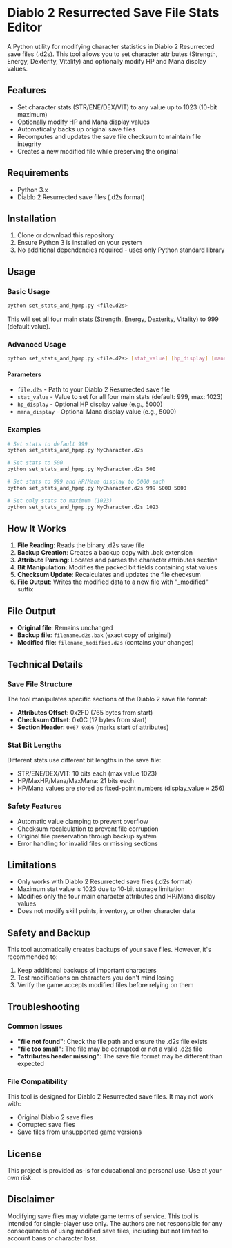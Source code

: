 # Diablo 2 Resurrected Save File Stats Editor

A Python utility for modifying character statistics in Diablo 2 Resurrected save files (.d2s). This tool allows you to set character attributes (Strength, Energy, Dexterity, Vitality) and optionally modify HP and Mana display values.

## Features

- Set character stats (STR/ENE/DEX/VIT) to any value up to 1023 (10-bit maximum)
- Optionally modify HP and Mana display values
- Automatically backs up original save files
- Recomputes and updates the save file checksum to maintain file integrity
- Creates a new modified file while preserving the original

## Requirements

- Python 3.x
- Diablo 2 Resurrected save files (.d2s format)

## Installation

1. Clone or download this repository
2. Ensure Python 3 is installed on your system
3. No additional dependencies required - uses only Python standard library

## Usage

### Basic Usage

```bash
python set_stats_and_hpmp.py <file.d2s>
```

This will set all four main stats (Strength, Energy, Dexterity, Vitality) to 999 (default value).

### Advanced Usage

```bash
python set_stats_and_hpmp.py <file.d2s> [stat_value] [hp_display] [mana_display]
```

#### Parameters

- `file.d2s` - Path to your Diablo 2 Resurrected save file
- `stat_value` - Value to set for all four main stats (default: 999, max: 1023)
- `hp_display` - Optional HP display value (e.g., 5000)
- `mana_display` - Optional Mana display value (e.g., 5000)

### Examples

```bash
# Set stats to default 999
python set_stats_and_hpmp.py MyCharacter.d2s

# Set stats to 500
python set_stats_and_hpmp.py MyCharacter.d2s 500

# Set stats to 999 and HP/Mana display to 5000 each
python set_stats_and_hpmp.py MyCharacter.d2s 999 5000 5000

# Set only stats to maximum (1023)
python set_stats_and_hpmp.py MyCharacter.d2s 1023
```

## How It Works

1. **File Reading**: Reads the binary .d2s save file
2. **Backup Creation**: Creates a backup copy with .bak extension
3. **Attribute Parsing**: Locates and parses the character attributes section
4. **Bit Manipulation**: Modifies the packed bit fields containing stat values
5. **Checksum Update**: Recalculates and updates the file checksum
6. **File Output**: Writes the modified data to a new file with "_modified" suffix

## File Output

- **Original file**: Remains unchanged
- **Backup file**: `filename.d2s.bak` (exact copy of original)
- **Modified file**: `filename_modified.d2s` (contains your changes)

## Technical Details

### Save File Structure

The tool manipulates specific sections of the Diablo 2 save file format:

- **Attributes Offset**: 0x2FD (765 bytes from start)
- **Checksum Offset**: 0x0C (12 bytes from start)
- **Section Header**: `0x67 0x66` (marks start of attributes)

### Stat Bit Lengths

Different stats use different bit lengths in the save file:
- STR/ENE/DEX/VIT: 10 bits each (max value 1023)
- HP/MaxHP/Mana/MaxMana: 21 bits each
- HP/Mana values are stored as fixed-point numbers (display_value × 256)

### Safety Features

- Automatic value clamping to prevent overflow
- Checksum recalculation to prevent file corruption
- Original file preservation through backup system
- Error handling for invalid files or missing sections

## Limitations

- Only works with Diablo 2 Resurrected save files (.d2s format)
- Maximum stat value is 1023 due to 10-bit storage limitation
- Modifies only the four main character attributes and HP/Mana display values
- Does not modify skill points, inventory, or other character data

## Safety and Backup

This tool automatically creates backups of your save files. However, it's recommended to:

1. Keep additional backups of important characters
2. Test modifications on characters you don't mind losing
3. Verify the game accepts modified files before relying on them

## Troubleshooting

### Common Issues

- **"file not found"**: Check the file path and ensure the .d2s file exists
- **"file too small"**: The file may be corrupted or not a valid .d2s file
- **"attributes header missing"**: The save file format may be different than expected

### File Compatibility

This tool is designed for Diablo 2 Resurrected save files. It may not work with:
- Original Diablo 2 save files
- Corrupted save files
- Save files from unsupported game versions

## License

This project is provided as-is for educational and personal use. Use at your own risk.

## Disclaimer

Modifying save files may violate game terms of service. This tool is intended for single-player use only. The authors are not responsible for any consequences of using modified save files, including but not limited to account bans or character loss.